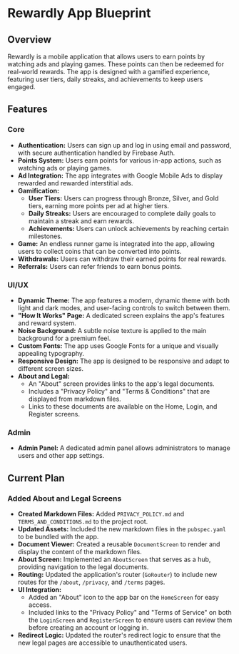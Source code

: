 # Rewardly App Blueprint

## Overview

Rewardly is a mobile application that allows users to earn points by watching ads and playing games. These points can then be redeemed for real-world rewards. The app is designed with a gamified experience, featuring user tiers, daily streaks, and achievements to keep users engaged.

## Features

### Core

- **Authentication:** Users can sign up and log in using email and password, with secure authentication handled by Firebase Auth.
- **Points System:** Users earn points for various in-app actions, such as watching ads or playing games.
- **Ad Integration:** The app integrates with Google Mobile Ads to display rewarded and rewarded interstitial ads.
- **Gamification:**
  - **User Tiers:** Users can progress through Bronze, Silver, and Gold tiers, earning more points per ad at higher tiers.
  - **Daily Streaks:** Users are encouraged to complete daily goals to maintain a streak and earn rewards.
  - **Achievements:** Users can unlock achievements by reaching certain milestones.
- **Game:** An endless runner game is integrated into the app, allowing users to collect coins that can be converted into points.
- **Withdrawals:** Users can withdraw their earned points for real rewards.
- **Referrals:** Users can refer friends to earn bonus points.

### UI/UX

- **Dynamic Theme:** The app features a modern, dynamic theme with both light and dark modes, and user-facing controls to switch between them.
- **"How It Works" Page:** A dedicated screen explains the app's features and reward system.
- **Noise Background:** A subtle noise texture is applied to the main background for a premium feel.
- **Custom Fonts:** The app uses Google Fonts for a unique and visually appealing typography.
- **Responsive Design:** The app is designed to be responsive and adapt to different screen sizes.
- **About and Legal:**
    - An "About" screen provides links to the app's legal documents.
    - Includes a "Privacy Policy" and "Terms & Conditions" that are displayed from markdown files.
    - Links to these documents are available on the Home, Login, and Register screens.

### Admin

- **Admin Panel:** A dedicated admin panel allows administrators to manage users and other app settings.

## Current Plan

### Added About and Legal Screens
- **Created Markdown Files:** Added `PRIVACY_POLICY.md` and `TERMS_AND_CONDITIONS.md` to the project root.
- **Updated Assets:** Included the new markdown files in the `pubspec.yaml` to be bundled with the app.
- **Document Viewer:** Created a reusable `DocumentScreen` to render and display the content of the markdown files.
- **About Screen:** Implemented an `AboutScreen` that serves as a hub, providing navigation to the legal documents.
- **Routing:** Updated the application's router (`GoRouter`) to include new routes for the `/about`, `/privacy`, and `/terms` pages.
- **UI Integration:**
    - Added an "About" icon to the app bar on the `HomeScreen` for easy access.
    - Included links to the "Privacy Policy" and "Terms of Service" on both the `LoginScreen` and `RegisterScreen` to ensure users can review them before creating an account or logging in.
- **Redirect Logic:** Updated the router's redirect logic to ensure that the new legal pages are accessible to unauthenticated users.
